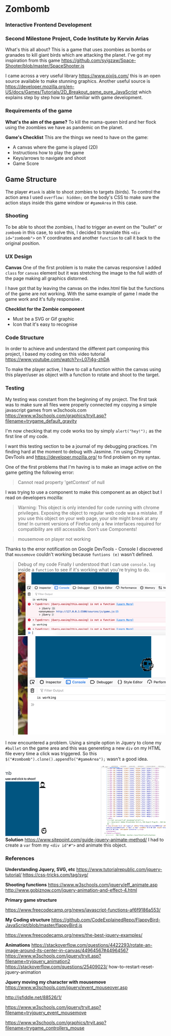 # Zombomb
### Interactive Frontend Development
### Second Milestone Project, Code Institute by Kervin Arias

What's this all about?
This is a game that uses zoombies as bombs or granades to kill giant birds which are attacking the planet. I've got my inspiration from this game https://github.com/syigzaw/Space-Shooter/blob/master/SpaceShooter.js

I came across a very useful library https://www.pixijs.com/ this is an open source available to make stunning graphics. Another useful source is https://developer.mozilla.org/en-US/docs/Games/Tutorials/2D_Breakout_game_pure_JavaScript which explains step by step how to get familiar with game development.

### Requirements of the game 

**What's the aim of the game?**
To kill the mama-queen bird and her flock using the zoombies we have as pandemic on the planet.

**Game's Checklist**
This are the things we need to have on the game:
* A canvas where the game is played (2D)
* Instructions how to play the game
* Keys/arrows to navigate and shoot
* Game Score

## Game Structure
The player `#tank` is able to shoot zombies to targets (birds). To control the action area I used `overflow: hidden;` on the body's CSS to make sure the action stays inside this game window or `#gameArea` in this case.

### Shooting
To be able to shoot the zombies, I had to trigger an event on the "bullet" or `zombomb` in this case, to solve this, I decided to translate this `<div id="zombomb">` on Y coordinates and another `function` to call it back to the original position.


### UX Design

**Canvas**
One of the first problem is to make the canvas responsive I added `class` for `canvas` element but it was stretching the image to the full width of the page making all graphics distorned.

I have got that by leaving the canvas on the index.html file but the functions of the game are not working. With the same example of game I made the game work and it's fully responsive . 

**Checklist for the Zombie component**
* Must be a SVG or Gif graphic
* Icon that it's easy to recognise

### Code Structure
In order to achieve and understand the different part componing this project, I based my coding on this video tutorial https://www.youtube.com/watch?v=L07i4g-zhDA

To make the player active, I have to call a function within the canvas using this player/user as object with a function to rotate and shoot to the target.


### Testing

My testing was constant from the beginning of my project. The first task was to make sure all files were properly connected my copying a simple javascript games from w3schools.com https://www.w3schools.com/graphics/tryit.asp?filename=trygame_default_gravity

I'm now checking that my code works too by simply `alert("hey!");` as the first line of my code.

I want this testing section to be a journal of my debugging practices. I'm finding hard at the moment to debug with Jasmine. I'm using Chrome DevTools and https://developer.mozilla.org/ to find problem on my syntax.

One of the first problems that I'm having is to make an image active on the game getting the following error:

>Cannot read property 'getContext' of null

I was trying to use a component to make this component as an object but I read on developers mozilla:

> Warning: This object is only intended for code running with chrome privileges. Exposing the object to regular web code was a mistake. If you use this object on your web page, your site might break at any time! In current versions of Firefox only a few interfaces required for compatibility are still accessible. Don't use Components!

>mousemove on player not working

Thanks to the error notification on Google DevTools - Console I discovered that `mousemove` couldn't working because `funtions (e)` wasn't defined.

>Debug of my code
Finally I understood that I can use `console.log` inside a `function` to see if it's working what you're trying to do. ![DevTools marking errors](sources/readme-links/debug-example1.png) ![Console clear and working properly](sources/readme-links/debug-solution1.png)

I now encountered a problem. Using a simple option in Jquery to clone my `#bullet` on the game area and this was genereting a new `div` on my HTML file every time a click was triggered. So this `$("#zombomb").clone().appendTo("#gameArea");` wasn't a good idea.

![DevTools showing new divs created](sources/readme-links/cloning-div.jpg)
 **Solution**
 https://www.sitepoint.com/guide-jquery-animate-method/
I had to create a `var` from my `<div id"#">` and animate this object.


### References

**Understanding Jquery, SVG, etc**
https://www.tutorialrepublic.com/jquery-tutorial/
https://css-tricks.com/tag/svg/

**Shooting functions**
https://www.w3schools.com/jquery/eff_animate.asp
http://www.gobiznow.com/jquery-animation-and-effect-4.html

**Primary game structure**

https://www.freecodecamp.org/news/javascript-functions-af6f9186a553/

**My Coding structure**
https://github.com/CodeExplainedRepo/FlappyBird-JavaScript/blob/master/flappyBird.js

https://www.freecodecamp.org/news/the-best-jquery-examples/

**Animations**
https://stackoverflow.com/questions/4422293/rotate-an-image-around-its-center-in-canvas/44964567#44964567
https://www.w3schools.com/jquery/tryit.asp?filename=tryjquery_animation2
https://stackoverflow.com/questions/25409023/ how-to-restart-reset-jquery-animation

**Jquery moving my character with mousemove**
https://www.w3schools.com/jquery/event_mouseover.asp



http://jsfiddle.net/88526/1/

https://www.w3schools.com/jquery/tryit.asp?filename=tryjquery_event_mousemove

https://www.w3schools.com/graphics/tryit.asp?filename=trygame_controllers_mouse